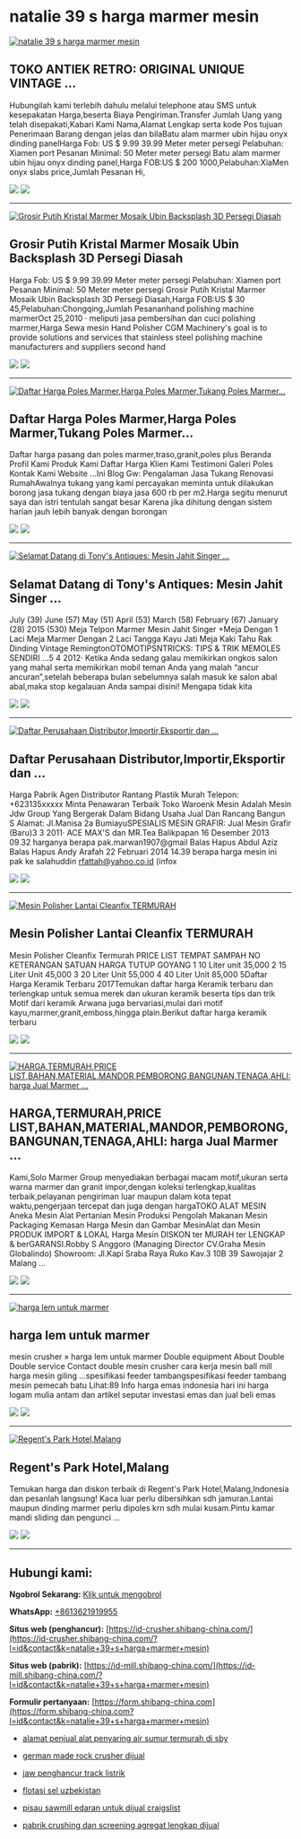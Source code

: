 # natalie 39 s harga marmer mesin

<a href="https://swt.shibang-china.com/?l=id&img&k=natalie+39+s+harga+marmer+mesin" target="_blank">![natalie 39 s harga marmer mesin](http://static.shibang-china.com/all-800x300/817.jpg)</a>

## TOKO ANTIEK RETRO: ORIGINAL UNIQUE VINTAGE …
Hubungilah kami terlebih dahulu melalui telephone atau SMS untuk kesepakatan Harga,beserta Biaya Pengiriman.Transfer Jumlah Uang yang telah disepakati,Kabari Kami Nama,Alamat Lengkap serta kode Pos tujuan Penerimaan Barang dengan jelas dan bilaBatu alam marmer ubin hijau onyx dinding panelHarga Fob: US $ 9.99 39.99 Meter meter persegi Pelabuhan: Xiamen port Pesanan Minimal: 50 Meter meter persegi Batu alam marmer ubin hijau onyx dinding panel,Harga FOB:US $ 200 1000,Pelabuhan:XiaMen onyx slabs price,Jumlah Pesanan Hi,


<a href="https://whatsapp.shibangsoft.com/WhatsApp.php" target="_blank" title="WhatsApp">![](http://static.shibang-china.com/icon/whatsapp.png)</a> <a href="https://swt.shibang-china.com/?l=id&icon&k=natalie+39+s+harga+marmer+mesin" target="_blank">![](http://static.shibang-china.com/icon/chat-id.png)</a>

---

<a href="https://swt.shibang-china.com/?l=id&img&k=natalie+39+s+harga+marmer+mesin" target="_blank">![Grosir Putih Kristal Marmer Mosaik Ubin Backsplash 3D Persegi Diasah](http://static.shibang-china.com/all-800x300/785.jpg)</a>

## Grosir Putih Kristal Marmer Mosaik Ubin Backsplash 3D Persegi Diasah
Harga Fob: US $ 9.99 39.99 Meter meter persegi Pelabuhan: Xiamen port Pesanan Minimal: 50 Meter meter persegi Grosir Putih Kristal Marmer Mosaik Ubin Backsplash 3D Persegi Diasah,Harga FOB:US $ 30 45,Pelabuhan:Chongqing,Jumlah Pesananhand polishing machine marmerOct 25,2010 · meliputi jasa pembersihan dan cuci polishing marmer,Harga Sewa mesin Hand Polisher CGM Machinery's goal is to provide solutions and services that stainless steel polishing machine manufacturers and suppliers second hand


<a href="https://whatsapp.shibangsoft.com/WhatsApp.php" target="_blank" title="WhatsApp">![](http://static.shibang-china.com/icon/whatsapp.png)</a> <a href="https://swt.shibang-china.com/?l=id&icon&k=natalie+39+s+harga+marmer+mesin" target="_blank">![](http://static.shibang-china.com/icon/chat-id.png)</a>

---

<a href="https://swt.shibang-china.com/?l=id&img&k=natalie+39+s+harga+marmer+mesin" target="_blank">![Daftar Harga Poles Marmer,Harga Poles Marmer,Tukang Poles Marmer…](http://static.shibang-china.com/all-800x300/49.jpg)</a>

## Daftar Harga Poles Marmer,Harga Poles Marmer,Tukang Poles Marmer…
Daftar harga pasang dan poles marmer,traso,granit,poles plus Beranda Profil Kami Produk Kami Daftar Harga Klien Kami Testimoni Galeri Poles Kontak Kami Website …Ini Blog Gw: Pengalaman Jasa Tukang Renovasi RumahAwalnya tukang yang kami percayakan meminta untuk dilakukan borong jasa tukang dengan biaya jasa 600 rb per m2.Harga segitu menurut saya dan istri tentulah sangat besar Karena jika dihitung dengan sistem harian jauh lebih banyak dengan borongan


<a href="https://whatsapp.shibangsoft.com/WhatsApp.php" target="_blank" title="WhatsApp">![](http://static.shibang-china.com/icon/whatsapp.png)</a> <a href="https://swt.shibang-china.com/?l=id&icon&k=natalie+39+s+harga+marmer+mesin" target="_blank">![](http://static.shibang-china.com/icon/chat-id.png)</a>

---

<a href="https://swt.shibang-china.com/?l=id&img&k=natalie+39+s+harga+marmer+mesin" target="_blank">![Selamat Datang di Tony's Antiques: Mesin Jahit Singer …](http://static.shibang-china.com/all-800x300/878.jpg)</a>

## Selamat Datang di Tony's Antiques: Mesin Jahit Singer …
July (39) June (57) May (51) April (53) March (58) February (67) January (28) 2015 (530) Meja Telpon Marmer Mesin Jahit Singer +Meja Dengan 1 Laci Meja Marmer Dengan 2 Laci Tangga Kayu Jati Meja Kaki Tahu Rak Dinding Vintage RemingtonOTOMOTIPSNTRICKS: TIPS & TRIK MEMOLES SENDIRI …5 4 2012· Ketika Anda sedang galau memikirkan ongkos salon yang mahal serta memikirkan mobil teman Anda yang malah “ancur ancuran”,setelah beberapa bulan sebelumnya salah masuk ke salon abal abal,maka stop kegalauan Anda sampai disini! Mengapa tidak kita


<a href="https://whatsapp.shibangsoft.com/WhatsApp.php" target="_blank" title="WhatsApp">![](http://static.shibang-china.com/icon/whatsapp.png)</a> <a href="https://swt.shibang-china.com/?l=id&icon&k=natalie+39+s+harga+marmer+mesin" target="_blank">![](http://static.shibang-china.com/icon/chat-id.png)</a>

---

<a href="https://swt.shibang-china.com/?l=id&img&k=natalie+39+s+harga+marmer+mesin" target="_blank">![Daftar Perusahaan Distributor,Importir,Eksportir dan …](http://static.shibang-china.com/all-800x300/596.jpg)</a>

## Daftar Perusahaan Distributor,Importir,Eksportir dan …
Harga Pabrik Agen Distributor Rantang Plastik Murah Telepon: +623135xxxxx Minta Penawaran Terbaik Toko Waroenk Mesin Adalah Mesin Jdw Group Yang Bergerak Dalam Bidang Usaha Jual Dan Rancang Bangun S Alamat: Jl.Manisa 2a BumiayuSPESIALIS MESIN GRAFIR: Jual Mesin Grafir (Baru)3 3 2011· ACE MAX'S dan MR.Tea Balikpapan 16 Desember 2013 09.32 harganya berapa pak.marwan1907@gmail Balas Hapus Abdul Aziz Balas Hapus Andy Arafah 22 Februari 2014 14.39 berapa harga mesin ini pak ke salahuddin rfattah@yahoo.co.id (infox


<a href="https://whatsapp.shibangsoft.com/WhatsApp.php" target="_blank" title="WhatsApp">![](http://static.shibang-china.com/icon/whatsapp.png)</a> <a href="https://swt.shibang-china.com/?l=id&icon&k=natalie+39+s+harga+marmer+mesin" target="_blank">![](http://static.shibang-china.com/icon/chat-id.png)</a>

---

<a href="https://swt.shibang-china.com/?l=id&img&k=natalie+39+s+harga+marmer+mesin" target="_blank">![Mesin Polisher Lantai Cleanfix TERMURAH](http://static.shibang-china.com/all-800x300/1020.jpg)</a>

## Mesin Polisher Lantai Cleanfix TERMURAH
Mesin Polisher Cleanfix Termurah PRICE LIST TEMPAT SAMPAH NO KETERANGAN SATUAN HARGA TUTUP GOYANG 1 10 Liter unit 35,000 2 15 Liter Unit 45,000 3 20 Liter Unit 55,000 4 40 Liter Unit 85,000 5Daftar Harga Keramik Terbaru 2017Temukan daftar harga Keramik terbaru dan terlengkap untuk semua merek dan ukuran keramik beserta tips dan trik Motif dari keramik Arwana juga bervariasi,mulai dari motif kayu,marmer,granit,emboss,hingga plain.Berikut daftar harga keramik terbaru


<a href="https://whatsapp.shibangsoft.com/WhatsApp.php" target="_blank" title="WhatsApp">![](http://static.shibang-china.com/icon/whatsapp.png)</a> <a href="https://swt.shibang-china.com/?l=id&icon&k=natalie+39+s+harga+marmer+mesin" target="_blank">![](http://static.shibang-china.com/icon/chat-id.png)</a>

---

<a href="https://swt.shibang-china.com/?l=id&img&k=natalie+39+s+harga+marmer+mesin" target="_blank">![HARGA,TERMURAH,PRICE LIST,BAHAN,MATERIAL,MANDOR,PEMBORONG,BANGUNAN,TENAGA,AHLI: harga Jual Marmer …](http://static.shibang-china.com/all-800x300/247.jpg)</a>

## HARGA,TERMURAH,PRICE LIST,BAHAN,MATERIAL,MANDOR,PEMBORONG,BANGUNAN,TENAGA,AHLI: harga Jual Marmer …
Kami,Solo Marmer Group menyediakan berbagai macam motif,ukuran serta warna marmer dan granit impor,dengan koleksi terlengkap,kualitas terbaik,pelayanan pengiriman luar maupun dalam kota tepat waktu,pengerjaan tercepat dan juga dengan hargaTOKO ALAT MESIN Aneka Mesin Alat Pertanian Mesin Produksi Pengolah Makanan Mesin Packaging Kemasan Harga Mesin dan Gambar MesinAlat dan Mesin PRODUK IMPORT & LOKAL Harga Mesin DISKON ter MURAH ter LENGKAP & berGARANSI.Robby S Anggoro (Managing Director CV.Graha Mesin Globalindo) Showroom: Jl.Kapi Sraba Raya Ruko Kav.3 10B 39 Sawojajar 2 Malang …


<a href="https://whatsapp.shibangsoft.com/WhatsApp.php" target="_blank" title="WhatsApp">![](http://static.shibang-china.com/icon/whatsapp.png)</a> <a href="https://swt.shibang-china.com/?l=id&icon&k=natalie+39+s+harga+marmer+mesin" target="_blank">![](http://static.shibang-china.com/icon/chat-id.png)</a>

---

<a href="https://swt.shibang-china.com/?l=id&img&k=natalie+39+s+harga+marmer+mesin" target="_blank">![harga lem untuk marmer](http://static.shibang-china.com/all-800x300/1198.jpg)</a>

## harga lem untuk marmer
mesin crusher » harga lem untuk marmer Double equipment About Double Double service Contact double mesin crusher cara kerja mesin ball mill harga mesin giling …spesifikasi feeder tambangspesifikasi feeder tambang mesin pemecah batu Lihat:89 Info harga emas indonesia hari ini harga logam mulia antam dan artikel seputar investasi emas dan jual beli emas


<a href="https://whatsapp.shibangsoft.com/WhatsApp.php" target="_blank" title="WhatsApp">![](http://static.shibang-china.com/icon/whatsapp.png)</a> <a href="https://swt.shibang-china.com/?l=id&icon&k=natalie+39+s+harga+marmer+mesin" target="_blank">![](http://static.shibang-china.com/icon/chat-id.png)</a>

---

<a href="https://swt.shibang-china.com/?l=id&img&k=natalie+39+s+harga+marmer+mesin" target="_blank">![Regent's Park Hotel,Malang](http://static.shibang-china.com/all-800x300/1132.jpg)</a>

## Regent's Park Hotel,Malang
Temukan harga dan diskon terbaik di Regent's Park Hotel,Malang,Indonesia dan pesanlah langsung! Kaca luar perlu dibersihkan sdh jamuran.Lantai maupun dinding marmer perlu dipoles krn sdh mulai kusam.Pintu kamar mandi sliding dan pengunci …

<a href="https://whatsapp.shibangsoft.com/WhatsApp.php" target="_blank" title="WhatsApp">![](http://static.shibang-china.com/icon/whatsapp.png)</a> <a href="https://swt.shibang-china.com/?l=id&icon&k=natalie+39+s+harga+marmer+mesin" target="_blank">![](http://static.shibang-china.com/icon/chat-id.png)</a>

---
## Hubungi kami:

**Ngobrol Sekarang:** [Klik untuk mengobrol](https://swt.shibang-china.com?l=id&contact&k=natalie+39+s+harga+marmer+mesin)

**WhatsApp:**  [+8613621919955](https://whatsapp.shibangsoft.com/WhatsApp.php)

**Situs web (penghancur):** [https://id-crusher.shibang-china.com/](https://id-crusher.shibang-china.com/?l=id&contact&k=natalie+39+s+harga+marmer+mesin)

**Situs web (pabrik):** [https://id-mill.shibang-china.com/](https://id-mill.shibang-china.com/?l=id&contact&k=natalie+39+s+harga+marmer+mesin)

**Formulir pertanyaan:** [https://form.shibang-china.com](https://form.shibang-china.com?l=id&contact&k=natalie+39+s+harga+marmer+mesin)

* [alamat penjual alat penyaring air sumur termurah di sby](../22/alamat%20penjual%20alat%20penyaring%20air%20sumur%20termurah%20di%20sby.md)

* [german made rock crusher dijual](../17/german%20made%20rock%20crusher%20dijual.md)

* [jaw penghancur track listrik](../30/jaw%20penghancur%20track%20listrik.md)

* [flotasi sel uzbekistan](../28/flotasi%20sel%20uzbekistan.md)

* [pisau sawmill edaran untuk dijual craigslist](../17/pisau%20sawmill%20edaran%20untuk%20dijual%20craigslist.md)

* [pabrik crushing dan screening agregat lengkap dijual](../16/pabrik%20crushing%20dan%20screening%20agregat%20lengkap%20dijual.md)
